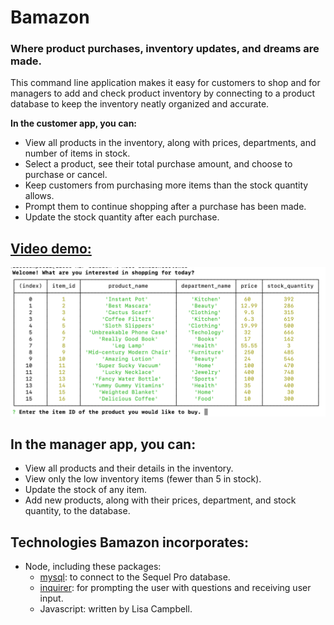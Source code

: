 # Bamazon
### Where product purchases, inventory updates, and dreams are made.
This command line application makes it easy for customers to shop and for managers to add and check product inventory by connecting to a product database to keep the inventory neatly organized and accurate.

**In the customer app, you can:**
* View all products in the inventory, along with prices, departments, and number of items in stock.
* Select a product, see their total purchase amount, and choose to purchase or cancel.
* Keep customers from purchasing more items than the stock quantity allows.
* Prompt them to continue shopping after a purchase has been made.
* Update the stock quantity after each purchase.

## [Video demo:](https://youtu.be/0GPg0lCjxj8)
[![Bamazon Demo Video](bamazon.png)](https://youtu.be/0GPg0lCjxj8 "Bamazon Demo") 

## In the manager app, you can:
* View all products and their details in the inventory.
* View only the low inventory items (fewer than 5 in stock).
* Update the stock of any item.
* Add new products, along with their prices, department, and stock quantity, to the database.

## Technologies Bamazon incorporates:
* Node, including these packages:
    * [mysql](https://www.npmjs.com/package/mysql): to connect to the Sequel Pro database.
    * [inquirer](https://www.npmjs.com/package/inquirer): for prompting the user with questions and receiving user input.
    * Javascript: written by Lisa Campbell.